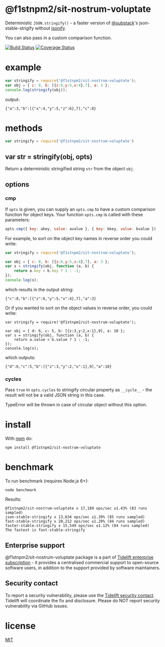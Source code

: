 # @f1stnpm2/sit-nostrum-voluptate

Deterministic `JSON.stringify()` - a faster version of [@substack](https://github.com/substack)'s json-stable-strigify without [jsonify](https://github.com/substack/jsonify).

You can also pass in a custom comparison function.

[![Build Status](https://travis-ci.org/epoberezkin/@f1stnpm2/sit-nostrum-voluptate.svg?branch=master)](https://travis-ci.org/epoberezkin/@f1stnpm2/sit-nostrum-voluptate)
[![Coverage Status](https://coveralls.io/repos/github/epoberezkin/@f1stnpm2/sit-nostrum-voluptate/badge.svg?branch=master)](https://coveralls.io/github/epoberezkin/@f1stnpm2/sit-nostrum-voluptate?branch=master)

# example

``` js
var stringify = require('@f1stnpm2/sit-nostrum-voluptate');
var obj = { c: 8, b: [{z:6,y:5,x:4},7], a: 3 };
console.log(stringify(obj));
```

output:

```
{"a":3,"b":[{"x":4,"y":5,"z":6},7],"c":8}
```


# methods

``` js
var stringify = require('@f1stnpm2/sit-nostrum-voluptate')
```

## var str = stringify(obj, opts)

Return a deterministic stringified string `str` from the object `obj`.


## options

### cmp

If `opts` is given, you can supply an `opts.cmp` to have a custom comparison
function for object keys. Your function `opts.cmp` is called with these
parameters:

``` js
opts.cmp({ key: akey, value: avalue }, { key: bkey, value: bvalue })
```

For example, to sort on the object key names in reverse order you could write:

``` js
var stringify = require('@f1stnpm2/sit-nostrum-voluptate');

var obj = { c: 8, b: [{z:6,y:5,x:4},7], a: 3 };
var s = stringify(obj, function (a, b) {
    return a.key < b.key ? 1 : -1;
});
console.log(s);
```

which results in the output string:

```
{"c":8,"b":[{"z":6,"y":5,"x":4},7],"a":3}
```

Or if you wanted to sort on the object values in reverse order, you could write:

```
var stringify = require('@f1stnpm2/sit-nostrum-voluptate');

var obj = { d: 6, c: 5, b: [{z:3,y:2,x:1},9], a: 10 };
var s = stringify(obj, function (a, b) {
    return a.value < b.value ? 1 : -1;
});
console.log(s);
```

which outputs:

```
{"d":6,"c":5,"b":[{"z":3,"y":2,"x":1},9],"a":10}
```

### cycles

Pass `true` in `opts.cycles` to stringify circular property as `__cycle__` - the result will not be a valid JSON string in this case.

TypeError will be thrown in case of circular object without this option.


# install

With [npm](https://npmjs.org) do:

```
npm install @f1stnpm2/sit-nostrum-voluptate
```


# benchmark

To run benchmark (requires Node.js 6+):
```
node benchmark
```

Results:
```
@f1stnpm2/sit-nostrum-voluptate x 17,189 ops/sec ±1.43% (83 runs sampled)
json-stable-stringify x 13,634 ops/sec ±1.39% (85 runs sampled)
fast-stable-stringify x 20,212 ops/sec ±1.20% (84 runs sampled)
faster-stable-stringify x 15,549 ops/sec ±1.12% (84 runs sampled)
The fastest is fast-stable-stringify
```


## Enterprise support

@f1stnpm2/sit-nostrum-voluptate package is a part of [Tidelift enterprise subscription](https://tidelift.com/subscription/pkg/npm-@f1stnpm2/sit-nostrum-voluptate?utm_source=npm-@f1stnpm2/sit-nostrum-voluptate&utm_medium=referral&utm_campaign=enterprise&utm_term=repo) - it provides a centralised commercial support to open-source software users, in addition to the support provided by software maintainers.


## Security contact

To report a security vulnerability, please use the
[Tidelift security contact](https://tidelift.com/security).
Tidelift will coordinate the fix and disclosure. Please do NOT report security vulnerability via GitHub issues.


# license

[MIT](https://github.com/f1stnpm2/sit-nostrum-voluptate/blob/master/LICENSE)
